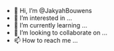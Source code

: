 - 👋 Hi, I’m @JakyahBouwens
- 👀 I’m interested in ...
- 🌱 I’m currently learning ...
- 💞️ I’m looking to collaborate on ...
- 📫 How to reach me ...

<!---
JakyahBouwens/JakyahBouwens is a ✨ special ✨ repository because its `README.md` (this file) appears on your GitHub profile.
You can click the Preview link to take a look at your changes.
--->
